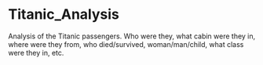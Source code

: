 # Titanic_Analysis
Analysis of the Titanic passengers. Who were they, what cabin were they in, where were they from, who died/survived, woman/man/child, what class were they in, etc. 
